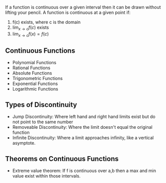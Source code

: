 If a function is continuous over a given interval then it can be drawn without lifting your pencil. A function is continuous at a given point if:
1. f(c) exists, where c is the domain
2. $\lim_{x\to c} f(c)$ exists
3. $\lim_{x\to c}f(x) = f(c)$

## Continuous Functions
* Polynomial Functions
* Rational Functions
* Absolute Functions
* Trigonometric Functions
* Exponential Functions
* Logarithmic Functions

## Types of Discontinuity
* Jump Discontinuity: Where left hand and right hand limits exist but do not point to the same number
* Removeable Discontinuity: Where the limit doesn't equal the original function
* Infinite Discontinuity: Where a limit approaches infinity, like a vertical asymptote.

## Theorems on Continuous Functions
* Extreme value theorem: If f is continuous over a,b then a max and min value exist within those intervals.
